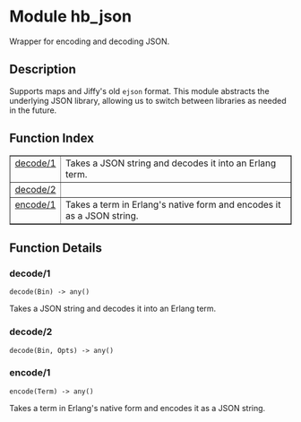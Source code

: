 

# Module hb_json #

Wrapper for encoding and decoding JSON.

<a name="description"></a>

## Description ##
Supports maps and Jiffy's old
`ejson` format. This module abstracts the underlying JSON library, allowing
us to switch between libraries as needed in the future.<a name="index"></a>

## Function Index ##


<table width="100%" border="1" cellspacing="0" cellpadding="2" summary="function index"><tr><td valign="top"><a href="#decode-1">decode/1</a></td><td>Takes a JSON string and decodes it into an Erlang term.</td></tr><tr><td valign="top"><a href="#decode-2">decode/2</a></td><td></td></tr><tr><td valign="top"><a href="#encode-1">encode/1</a></td><td>Takes a term in Erlang's native form and encodes it as a JSON string.</td></tr></table>


<a name="functions"></a>

## Function Details ##

<a name="decode-1"></a>

### decode/1 ###

`decode(Bin) -> any()`

Takes a JSON string and decodes it into an Erlang term.

<a name="decode-2"></a>

### decode/2 ###

`decode(Bin, Opts) -> any()`

<a name="encode-1"></a>

### encode/1 ###

`encode(Term) -> any()`

Takes a term in Erlang's native form and encodes it as a JSON string.

